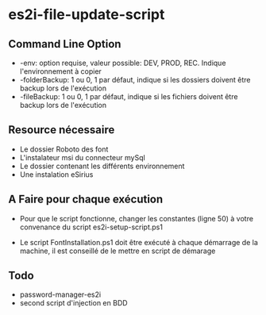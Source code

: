 # es2i-file-update-script

## Command Line Option

- -env: option requise, valeur possible: DEV, PROD, REC. Indique l'environnement à copier
- -folderBackup: 1 ou 0, 1 par défaut, indique si les dossiers doivent être backup lors de l'exécution
- -fileBackup: 1 ou 0, 1 par défaut, indique si les fichiers doivent être backup lors de l'exécution

## Resource nécessaire

- Le dossier Roboto des font
- L'instalateur msi du connecteur mySql
- Le dossier contenant les différents environnement
- Une instalation eSirius

## A Faire pour chaque exécution

- Pour que le script fonctionne, changer les constantes (ligne 50) à votre convenance du script es2i-setup-script.ps1

- Le script FontInstallation.ps1 doit être exécuté à chaque démarrage de la machine, il est conseillé de le mettre en script de démarage

## Todo

- password-manager-es2i
- second script d'injection en BDD
